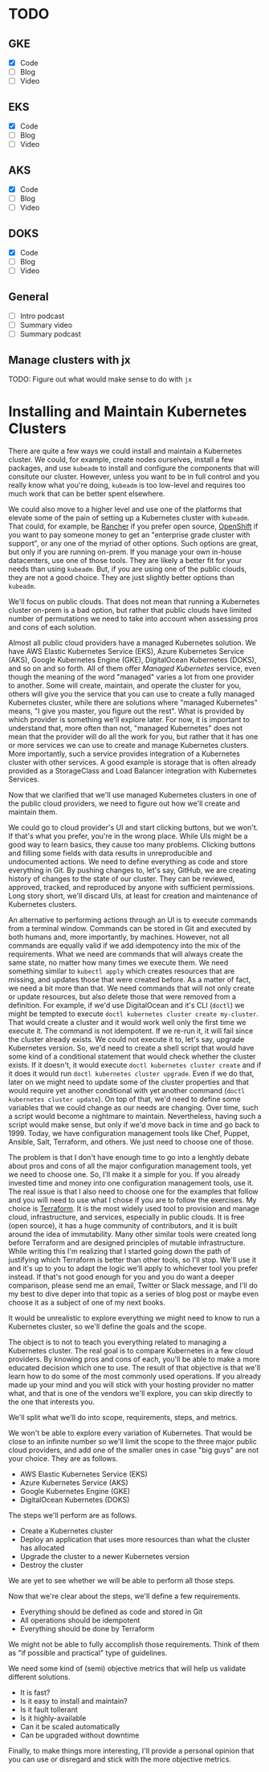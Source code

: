# TODO

## GKE

- [X] Code
- [ ] Blog
- [ ] Video

## EKS

- [X] Code
- [ ] Blog
- [ ] Video

## AKS

- [X] Code
- [ ] Blog
- [ ] Video

## DOKS

- [X] Code
- [ ] Blog
- [ ] Video

## General

- [ ] Intro podcast
- [ ] Summary video
- [ ] Summary podcast

## Manage clusters with jx

TODO: Figure out what would make sense to do with `jx`

# Installing and Maintain Kubernetes Clusters

There are quite a few ways we could install and maintain a Kubernetes cluster. We could, for example, create nodes ourselves, install a few packages, and use `kubeadm` to install and configure the components that will consitute our cluster. However, unless you want to be in full control and you really know what you're doing, `kubeadm` is too low-level and requires too much work that can be better spent elsewhere.

We could also move to a higher level and use one of the platforms that elevate some of the pain of setting up a Kubernetes cluster with `kubeadm`. That could, for example, be [Rancher](https://rancher.com/) if you prefer open source, [OpenShift](https://www.openshift.com/) if you want to pay someone money to get an "enterprise grade cluster with support", or any one of the myriad of other options. Such options are great, but only if you are running on-prem. If you manage your own in-house datacenters, use one of those tools. They are likely a better fit for your needs than using `kubeadm`. But, if you are using one of the public clouds, they are not a good choice. They are just slightly better options than `kubeadm`.

We'll focus on public clouds. That does not mean that running a Kubernetes cluster on-prem is a bad option, but rather that public clouds have limited number of permutations we need to take into account when assessing pros and cons of each solution.

Almost all public cloud providers have a managed Kubernetes solution. We have AWS Elastic Kubernetes Service (EKS), Azure Kubernetes Service (AKS), Google Kubernetes Engine (GKE), DigitalOcean Kubernetes (DOKS), and so on and so forth. All of them offer *Managed Kubernetes* service, even though the meaning of the word "managed" varies a lot from one provider to another. Some will create, maintain, and operate the cluster for you, others will give you the service that you can use to create a fully managed Kubernetes cluster, while there are solutions where "managed Kubernetes" means, "I give you master, you figure out the rest". What is provided by which provider is something we'll explore later. For now, it is important to understand that, more often than not, "managed Kubernetes" does not mean that the provider will do all the work for you, but rather that it has one or more services we can use to create and manage Kubernetes clusters. More importantly, such a service provides integration of a Kubernetes cluster with other services. A good example is storage that is often already provided as a StorageClass and Load Balancer integration with Kubernetes Services.

Now that we clarified that we'll use managed Kubernetes clusters in one of the public cloud providers, we need to figure out how we'll create and maintain them.

We could go to cloud provider's UI and start clicking buttons, but we won't. If that's what you prefer, you're in the wrong place. While UIs might be a good way to learn basics, they cause too many problems. Clicking buttons and filling some fields with data results in unreproducible and undocumented actions. We need to define everything as code and store everything in Git. By pushing changes to, let's say, GitHub, we are creating history of changes to the state of our cluster. They can be reviewed, approved, tracked, and reproduced by anyone with sufficient permissions. Long story short, we'll discard UIs, at least for creation and maintenance of Kubernetes clusters.

An alternative to performing actions through an UI is to execute commands from a terminal window. Commands can be stored in Git and executed by both humans and, more importantly, by machines. However, not all commands are equally valid if we add idempotency into the mix of the requirements. What we need are commands that will always create the same state, no matter how many times we execute them. We need something similar to `kubectl apply` which creates resources that are missing, and updates those that were created before. As a matter of fact, we need a bit more than that. We need commands that will not only create or update resources, but also delete those that were removed from a definition. For example, if we'd use DigitalOcean and it's CLI (`doctl`) we might be tempted to execute `doctl kubernetes cluster create my-cluster`. That would create a cluster and it would work well only the first time we execute it. The command is not idempotent. If we re-run it, it will fail since the cluster already exists. We could not execute it to, let's say, upgrade Kubernetes version. So, we'd need to create a shell script that would have some kind of a conditional statement that would check whether the cluster exists. If it doesn't, it would execute `doctl kubernetes cluster create` and if it does it would run `doctl kubernetes cluster upgrade`. Even if we do that, later on we might need to update some of the cluster properties and that would require yet another conditional with yet another command (`doctl kubernetes cluster update`). On top of that, we'd need to define some variables that we could change as our needs are changing. Over time, such a script would become a nightmare to maintain. Nevertheless, having such a script would make sense, but only if we'd move back in time and go back to 1999. Today, we have configuration management tools like Chef, Puppet, Ansible, Salt, Terraform, and others. We just need to choose one of those.

The problem is that I don't have enough time to go into a lenghtly debate about pros and cons of all the major configuration management tools, yet we need to choose one. So, I'll make it a simple for you. If you already invested time and money into one configuration management tools, use it. The real issue is that I also need to choose one for the examples that follow and you will need to use what I chose if you are to follow the exercises. My choice is [Terraform](https://www.terraform.io/). It is the most widely used tool to provision and manage cloud, infrastructure, and services, especially in public clouds. It is free (open source), it has a huge community of contributors, and it is built around the idea of immutability. Many other similar tools were created long before Terraform and are designed principles of mutable infrastructure. While writing this I'm realizing that I started going down the path of justifying which Terraform is better than other tools, so I'll stop. We'll use it and it's up to you to adapt the logic we'll apply to whichever tool you prefer instead. If that's not good enough for you and you do want a deeper comparison, please send me an email, Twitter or Slack message, and I'll do my best to dive deper into that topic as a series of blog post or maybe even choose it as a subject of one of my next books.

It would be unrealistic to explore everything we might need to know to run a Kubernetes cluster, so we'll define the goals and the scope.

The object is to not to teach you everything related to managing a Kubernetes cluster. The real goal is to compare Kubernetes in a few cloud providers. By knowing pros and cons of each, you'll be able to make a more educated decision which one to use. The result of that objective is that we'll learn how to do some of the most commonly used operations. If you already made up your mind and you will stick with your hosting provider no matter what, and that is one of the vendors we'll explore, you can skip directly to the one that interests you.

We'll split what we'll do into scope, requirements, steps, and metrics.

We won't be able to explore every variation of Kubernetes. That would be close to an infinite number so we'll limit the scope to the three major public cloud providers, and add one of the smaller ones in case "big guys" are not your choice. They are as follows.

* AWS Elastic Kubernetes Service (EKS)
* Azure Kubernetes Service (AKS)
* Google Kubernetes Engine (GKE)
* DigitalOcean Kubernetes (DOKS)

The steps we'll perform are as follows.

* Create a Kubernetes cluster
* Deploy an application that uses more resources than what the cluster has allocated
* Upgrade the cluster to a newer Kubernetes version
* Destroy the cluster

We are yet to see whether we will be able to perform all those steps.

Now that we're clear about the steps, we'll define a few requirements.

* Everything should be defined as code and stored in Git
* All operations should be idempotent
* Everything should be done by Terraform

We might not be able to fully accomplish those requirements. Think of them as "if possible and practical" type of guidelines.

We need some kind of (semi) objective metrics that will help us validate different solutions.

* It is fast?
* Is it easy to install and maintain?
* Is it fault tollerant
* Is it highly-available
* Can it be scaled automatically
* Can be upgraded without downtime

Finally, to make things more interesting, I'll provide a personal opinion that you can use or disregard and stick with the more objective metrics.
